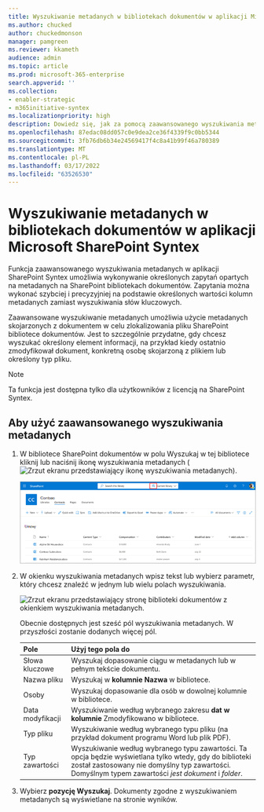 ```yaml
---
title: Wyszukiwanie metadanych w bibliotekach dokumentów w aplikacji Microsoft SharePoint Syntex
ms.author: chucked
author: chuckedmonson
manager: pamgreen
ms.reviewer: kkameth
audience: admin
ms.topic: article
ms.prod: microsoft-365-enterprise
search.appverid: ''
ms.collection:
- enabler-strategic
- m365initiative-syntex
ms.localizationpriority: high
description: Dowiedz się, jak za pomocą zaawansowanego wyszukiwania metadanych znaleźć elementy w SharePoint dokumentów przy użyciu SharePoint Syntex.
ms.openlocfilehash: 87edac08dd057c0e9dea2ce36f4339f9c0bb5344
ms.sourcegitcommit: 3fb76db6b34e24569417f4c8a41b99f46a780389
ms.translationtype: MT
ms.contentlocale: pl-PL
ms.lasthandoff: 03/17/2022
ms.locfileid: "63526530"
---
```

# <a name="search-for-metadata-in-document-libraries-in-microsoft-sharepoint-syntex"></a>Wyszukiwanie metadanych w bibliotekach dokumentów w aplikacji Microsoft SharePoint Syntex

Funkcja zaawansowanego wyszukiwania metadanych w aplikacji SharePoint Syntex umożliwia wykonywanie określonych zapytań opartych na metadanych na SharePoint bibliotekach dokumentów. Zapytania można wykonać szybciej i precyzyjniej na podstawie określonych wartości kolumn metadanych zamiast wyszukiwania słów kluczowych.

Zaawansowane wyszukiwanie metadanych umożliwia użycie metadanych skojarzonych z dokumentem w celu zlokalizowania pliku SharePoint bibliotece dokumentów. Jest to szczególnie przydatne, gdy chcesz wyszukać określony element informacji, na przykład kiedy ostatnio zmodyfikował dokument, konkretną osobę skojarzoną z plikiem lub określony typ pliku.

> [!NOTE]
> Ta funkcja jest dostępna tylko dla użytkowników z licencją na SharePoint Syntex. 

## <a name="to-use-advanced-metadata-search"></a>Aby użyć zaawansowanego wyszukiwania metadanych

1. W bibliotece SharePoint dokumentów w polu Wyszukaj w tej bibliotece kliknij lub naciśnij ikonę wyszukiwania metadanych (![Zrzut ekranu przedstawiający ikonę wyszukiwania metadanych).](../media/content-understanding/metadata-search-icon.png)

    ![Zrzut ekranu przedstawiający stronę biblioteki dokumentów z wyróżnionem polem wyszukiwania z ikoną wyszukiwania metadanych.](../media/content-understanding/metadata-search-box.png)

2. W okienku wyszukiwania metadanych wpisz tekst lub wybierz parametr, który chcesz znaleźć w jednym lub wielu polach wyszukiwania.

    ![Zrzut ekranu przedstawiający stronę biblioteki dokumentów z okienkiem wyszukiwania metadanych.](../media/content-understanding/metadata-search-pane.png)

   Obecnie dostępnych jest sześć pól wyszukiwania metadanych. W przyszłości zostanie dodanych więcej pól.

   |Pole    |Użyj tego pola do  |
   |---------|---------|
   |Słowa kluczowe |Wyszukaj dopasowanie ciągu w metadanych lub w pełnym tekście dokumentu. |
   |Nazwa pliku     |Wyszukaj w **kolumnie Nazwa** w bibliotece.          |
   |Osoby   |Wyszukaj dopasowanie dla osób w dowolnej kolumnie w bibliotece.   |
   |Data modyfikacji |Wyszukiwanie według wybranego zakresu **dat w kolumnie** Zmodyfikowano w bibliotece.         |
   |Typ pliku     |Wyszukiwanie według wybranego typu pliku (na przykład dokument programu Word lub plik PDF).        |
   |Typ zawartości  |Wyszukiwanie według wybranego typu zawartości. Ta opcja będzie wyświetlana tylko wtedy, gdy do biblioteki został zastosowany nie domyślny typ zawartości. Domyślnym typem zawartości *jest dokument* i *folder*.        |

3. Wybierz **pozycję Wyszukaj**. Dokumenty zgodne z wyszukiwaniem metadanych są wyświetlane na stronie wyników. 
